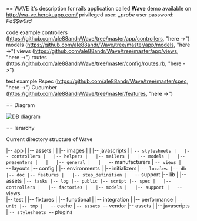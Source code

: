 == WAVE
it's description for rails application called **Wave**
	demo available on  http://wa-ve.herokuapp.com/
	privileged user: *_probe*
	user password:   *Pa$$w0rd*
	
code example
  controllers (https://github.com/ale88andr/Wave/tree/master/app/controllers, "here ->")
  models (https://github.com/ale88andr/Wave/tree/master/app/models, "here ->")
  views (https://github.com/ale88andr/Wave/tree/master/app/views, "here ->")
  routes (https://github.com/ale88andr/Wave/tree/master/config/routes.rb, "here ->")
  
test example
  Rspec (https://github.com/ale88andr/Wave/tree/master/spec, "here ->")
  Cucumber (https://github.com/ale88andr/Wave/tree/master/features, "here ->")
  
== Diagram

![DB diagram](https://raw.github.com/ale88andr/Wave/blob/master/db/Diagram_EAV.png)

== Ierarchy

Current directory structure of Wave

  |-- app
  |   |-- assets
  |   |   |-- images
  |   |   |-- javascripts
  |   |   `-- stylesheets
  |   |-- controllers
  |   |-- helpers
  |   |-- mailers
  |   |-- models
  |   |-- presenters
  |   |   |-- general
  |   |   `-- manufacturers
  |   `-- views
  |       `-- layouts
  |-- config
  |   |-- environments
  |   |-- initializers
  |   `-- locales
  |-- db
  |-- doc
  |-- features
  |   |-- step_definition
  |   `-- support
  |-- lib
  |   |-- assets
  |   `-- tasks
  |-- log
  |-- public
  |-- script
  |-- spec
  |   |-- controllers
  |   |-- factories
  |   |-- models
  |   |-- support
  |   `-- views  
  |-- test
  |   |-- fixtures
  |   |-- functional
  |   |-- integration
  |   |-- performance
  |   `-- unit
  |-- tmp
  |   `-- cache
  |       `-- assets
  `-- vendor
      |-- assets
      |   |-- javascripts
      |   `-- stylesheets
      `-- plugins
